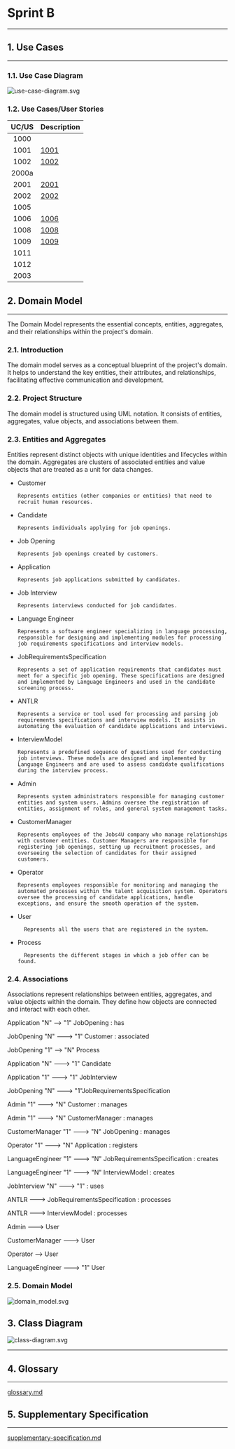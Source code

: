# Sprint B

--------------------------------------------------------------------------

## 1. Use Cases

---------------------------------------------------------------------------

### 1.1. Use Case Diagram

![use-case-diagram.svg](use-case-diagram.svg)

### 1.2. Use Cases/User Stories

| **UC/US** | **Description**   |
|:---------:|:------------------|
|   1000    |                   |
|   1001    | [1001](..%2F1001) |
|   1002    | [1002](..%2F1002) |
|   2000a   |                   |
|   2001    | [2001](..%2F2001) |
|   2002    | [2002](..%2F2002) |
|   1005    |                   |
|   1006    | [1006](..%2F1006) |
|   1008    | [1008](..%2F1008) |
|   1009    | [1009](..%2F1009) |
|   1011    |                   |
|   1012    |                   |
|   2003    |                   |

## 2. Domain Model

-----------------------------------------------------------------------

The Domain Model represents the essential concepts, entities, aggregates, and their relationships within the project's domain.

### 2.1. Introduction

The domain model serves as a conceptual blueprint of the project's domain. It helps to understand the key entities, their attributes, and relationships, facilitating effective communication and development.

### 2.2. Project Structure

The domain model is structured using UML notation. It consists of entities, aggregates, value objects, and associations between them.

### 2.3. Entities and Aggregates

Entities represent distinct objects with unique identities and lifecycles within the domain. Aggregates are clusters of associated entities and value objects that are treated as a unit for data changes.

* Customer

      Represents entities (other companies or entities) that need to recruit human resources.

* Candidate

      Represents individuals applying for job openings.

* Job Opening

      Represents job openings created by customers.

* Application

      Represents job applications submitted by candidates.

* Job Interview

      Represents interviews conducted for job candidates.

* Language Engineer

      Represents a software engineer specializing in language processing, responsible for designing and implementing modules for processing job requirements specifications and interview models.

* JobRequirementsSpecification

      Represents a set of application requirements that candidates must meet for a specific job opening. These specifications are designed and implemented by Language Engineers and used in the candidate screening process.

* ANTLR

      Represents a service or tool used for processing and parsing job requirements specifications and interview models. It assists in automating the evaluation of candidate applications and interviews.

* InterviewModel

      Represents a predefined sequence of questions used for conducting job interviews. These models are designed and implemented by Language Engineers and are used to assess candidate qualifications during the interview process.

* Admin

      Represents system administrators responsible for managing customer entities and system users. Admins oversee the registration of entities, assignment of roles, and general system management tasks.

* CustomerManager

      Represents employees of the Jobs4U company who manage relationships with customer entities. Customer Managers are responsible for registering job openings, setting up recruitment processes, and overseeing the selection of candidates for their assigned customers.

* Operator

      Represents employees responsible for monitoring and managing the automated processes within the talent acquisition system. Operators oversee the processing of candidate applications, handle exceptions, and ensure the smooth operation of the system.

* User

        Represents all the users that are registered in the system.

* Process

        Represents the different stages in which a job offer can be found.

### 2.4. Associations

Associations represent relationships between entities, aggregates, and value objects within the domain. They define how objects are connected and interact with each other.

Application "N" --> "1" JobOpening : has

JobOpening "N" ---> "1" Customer : associated

JobOpening "1" --> "N" Process

Application "N" ---> "1" Candidate

Application "1" ---> "1" JobInterview

JobOpening "N" ---> "1"JobRequirementsSpecification

Admin "1" ---> "N" Customer : manages

Admin "1" ---> "N" CustomerManager : manages

CustomerManager "1" ---> "N" JobOpening : manages

Operator "1" ---> "N" Application : registers

LanguageEngineer "1" ---> "N" JobRequirementsSpecification : creates

LanguageEngineer "1" ---> "N" InterviewModel : creates

JobInterview "N" ---> "1" : uses

ANTLR ---> JobRequirementsSpecification : processes

ANTLR ---> InterviewModel : processes

Admin ---> User

CustomerManager ---> User

Operator --> User

LanguageEngineer ---> "1" User

### 2.5. Domain Model

![domain_model.svg](domain_model.svg)

## 3. Class Diagram

![class-diagram.svg](class-diagram.svg)

----------------------------------------------------------------------

## 4. Glossary

----------------------------------------------------------------------

[glossary.md](glossary.md)

## 5. Supplementary Specification

-----------------------------------------------------------------------

[supplementary-specification.md](supplementary-specification.md)